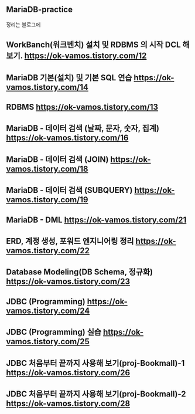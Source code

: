 ## MariaDB-practice

정리는 블로그에

## WorkBanch(워크벤치) 설치 및 RDBMS 의 시작 DCL 해보기. https://ok-vamos.tistory.com/12
## MariaDB 기본(설치) 및 기본 SQL 연습                  https://ok-vamos.tistory.com/14
## RDBMS                                              https://ok-vamos.tistory.com/13
## MariaDB - 데이터 검색 (날짜, 문자, 숫자, 집계)       https://ok-vamos.tistory.com/16
## MariaDB - 데이터 검색 (JOIN)                       https://ok-vamos.tistory.com/18
## MariaDB - 데이터 검색 (SUBQUERY)                   https://ok-vamos.tistory.com/19
## MariaDB - DML                                     https://ok-vamos.tistory.com/21
## ERD, 계정 생성, 포워드 엔지니어링 정리              https://ok-vamos.tistory.com/22
## Database Modeling(DB Schema, 정규화)              https://ok-vamos.tistory.com/23
## JDBC (Programming)                               https://ok-vamos.tistory.com/24
## JDBC (Programming) 실습                          https://ok-vamos.tistory.com/25
## JDBC 처음부터 끝까지 사용해 보기(proj-Bookmall)-1  https://ok-vamos.tistory.com/26
## JDBC 처음부터 끝까지 사용해 보기(proj-Bookmall)-2  https://ok-vamos.tistory.com/28
